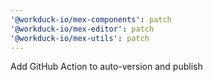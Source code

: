 ```yaml
---
'@workduck-io/mex-components': patch
'@workduck-io/mex-editor': patch
'@workduck-io/mex-utils': patch
---
```


Add GitHub Action to auto-version and publish

